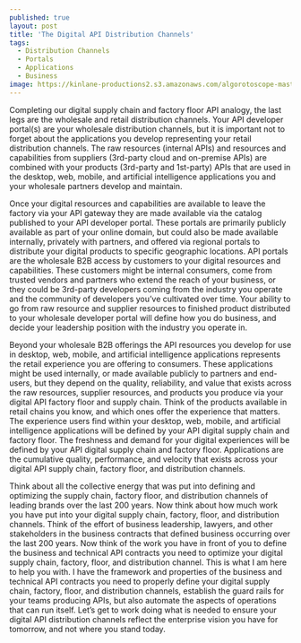 ```yaml
---
published: true
layout: post
title: 'The Digital API Distribution Channels'
tags:
  - Distribution Channels
  - Portals
  - Applications
  - Business
image: https://kinlane-productions2.s3.amazonaws.com/algorotoscope-master/citizenship-highway-granary-truck_36557728122_o.jpg
---
```

Completing our digital supply chain and factory floor API analogy, the last legs are the wholesale and retail distribution channels. Your API developer portal(s) are your wholesale distribution channels, but it is important not to forget about the applications you develop representing your retail distribution channels. The raw resources (internal APIs) and resources and capabilities from suppliers (3rd-party cloud and on-premise APIs) are combined with your products (3rd-party and 1st-party) APIs that are used in the desktop, web, mobile, and artificial intelligence applications you and your wholesale partners develop and maintain.

Once your digital resources and capabilities are available to leave the factory via your API gateway they are made available via the catalog published to your API developer portal. These portals are primarily publicly available as part of your online domain, but could also be made available internally, privately with partners, and offered via regional portals to distribute your digital products to specific geographic locations. API portals are the wholesale B2B access by customers to your digital resources and capabilities. These customers might be internal consumers, come from trusted vendors and partners who extend the reach of your business, or they could be 3rd-party developers coming from the industry you operate and the community of developers you’ve cultivated over time. Your ability to go from raw resource and supplier resources to finished product distributed to your wholesale developer portal will define how you do business, and decide your leadership position with the industry you operate in.

Beyond your wholesale B2B offerings the API resources you develop for use in desktop, web, mobile, and artificial intelligence applications represents the retail experience you are offering to consumers. These applications might be used internally, or made available publicly to partners and end-users, but they depend on the quality, reliability, and value that exists across the raw resources, supplier resources, and products you produce via your digital API factory floor and supply chain. Think of the products available in retail chains you know, and which ones offer the experience that matters. The experience users find within your desktop, web, mobile, and artificial intelligence applications will be defined by your API digital supply chain and factory floor. The freshness and demand for your digital experiences will be defined by your API digital supply chain and factory floor. Applications are the cumulative quality, performance, and velocity that exists across your digital API supply chain, factory floor, and distribution channels. 

Think about all the collective energy that was put into defining and optimizing the supply chain, factory floor, and distribution channels of leading brands over the last 200 years. Now think about how much work you have put into your digital supply chain, factory, floor, and distribution channels. Think of the effort of business leadership, lawyers, and other stakeholders in the business contracts that defined business occurring over the last 200 years. Now think of the work you have in front of you to define the business and technical API contracts you need to optimize your digital supply chain, factory, floor, and distribution channel. This is what I am here to help you with. I have the framework and properties of the business and technical API contracts you need to properly define your digital supply chain, factory, floor, and distribution channels, establish the guard rails for your teams producing APIs, but also automate the aspects of operations that can run itself. Let’s get to work doing what is needed to ensure your digital API distribution channels reflect the enterprise vision you have for tomorrow, and not where you stand today.